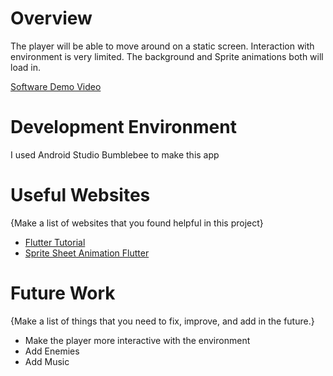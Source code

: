 # Overview

The player will be able to move around on a static screen. Interaction with environment is very limited. The background and Sprite animations
both will load in. 

[Software Demo Video](https://youtu.be/3cVK-KL-LWs)

# Development Environment

I used Android Studio Bumblebee to make this app

# Useful Websites

{Make a list of websites that you found helpful in this project}
* [Flutter Tutorial](https://www.raywenderlich.com/27407121-building-games-in-flutter-with-flame-getting-started)
* [Sprite Sheet Animation Flutter](https://mobikul.com/sprite-sheet-animation-flutter/)

# Future Work

{Make a list of things that you need to fix, improve, and add in the future.}
* Make the player more interactive with the environment
* Add Enemies
* Add Music
